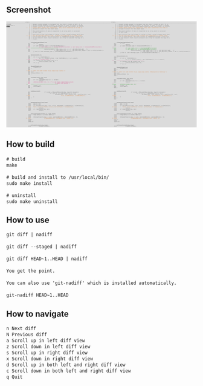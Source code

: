 ## Screenshot

![Screenshot of nadiff](screenshot.png?raw=true "Screenshot")

## How to build

    # build
    make

    # build and install to /usr/local/bin/
    sudo make install

    # uninstall
    sudo make uninstall

## How to use

    git diff | nadiff

    git diff --staged | nadiff

    git diff HEAD~1..HEAD | nadiff

    You get the point.

    You can also use 'git-nadiff' which is installed automatically.

    git-nadiff HEAD~1..HEAD


## How to navigate

    n Next diff
    N Previous diff
    a Scroll up in left diff view
    z Scroll down in left diff view
    s Scroll up in right diff view
    x Scroll down in right diff view
    d Scroll up in both left and right diff view
    c Scroll down in both left and right diff view
    q Quit
